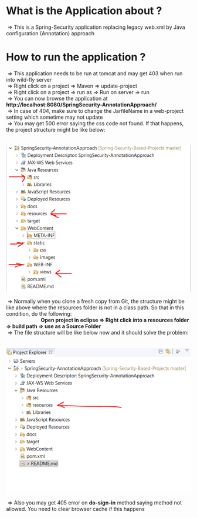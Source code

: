 # What is the Application about ? </br>
&nbsp;=> This is a Spring-Security application replacing legacy web.xml by Java configuration (Annotation) approach </br>

# How to run the application ? </br>
&nbsp;=> This application needs to be run at tomcat and may get 403 when run into wild-fly server </br>
&nbsp;=> Right click on a project => Maven => update-project</br>
&nbsp;=> Right click on a project => run as => Run on server => run </br>
&nbsp;=> You can now browse the application at <strong>http://localhost:8080/SpringSecurity-AnnotationApproach/</strong> </br>
&nbsp;=> In case of 404, make sure to change the JarfileName in a web-project setting which sometime may not update</br>
&nbsp;=> You may get 500 error saying the css code not found. If that happens, the project structure might be like below:</br></br>
&nbsp;&nbsp;&nbsp;&nbsp;&nbsp;&nbsp;&nbsp;&nbsp;&nbsp;&nbsp;&nbsp;&nbsp;&nbsp;&nbsp;&nbsp;&nbsp;&nbsp;&nbsp;&nbsp;&nbsp;
              ![./docs/Project_View.PNG](./docs/Project_View.PNG) <br/>
              
&nbsp;=> Normally when you clone a fresh copy from Git, the structure might be like above where the resources folder is not in a class path. So that in this condition, do the following: </br>
&nbsp;&nbsp;&nbsp;&nbsp;&nbsp;&nbsp;&nbsp;&nbsp;&nbsp;&nbsp;&nbsp;&nbsp;&nbsp;&nbsp;&nbsp;&nbsp;&nbsp;&nbsp;&nbsp;&nbsp;&nbsp;&nbsp;&nbsp;&nbsp;<strong>Open project in eclipse => Right click into a resources folder => build path => use as a Source Folder</strong> </br>
&nbsp;=> The file structure will be like below now and it should solve the problem:</br></br>
&nbsp;&nbsp;&nbsp;&nbsp;&nbsp;&nbsp;&nbsp;&nbsp;&nbsp;&nbsp;&nbsp;&nbsp;&nbsp;&nbsp;&nbsp;&nbsp;&nbsp;&nbsp;&nbsp;&nbsp;
              ![./docs/Project_View_After_Change.PNG](./docs/Project_View_After_Change.PNG) <br/>
              
&nbsp;=> Also you may get 405 error on <strong>do-sign-in</strong> method saying method not allowed. You need to clear browser cache if this happens
